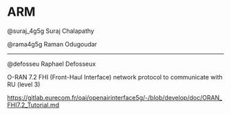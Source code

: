 # ARM

@suraj_4g5g Suraj Chalapathy

@rama4g5g Raman Odugoudar


---

@defosseu Raphael Defosseux


O-RAN 7.2 FHI (Front-Haul Interface) network protocol to communicate with RU (level 3)

https://gitlab.eurecom.fr/oai/openairinterface5g/-/blob/develop/doc/ORAN_FHI7.2_Tutorial.md

